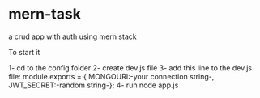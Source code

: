 # mern-task
a crud app with auth using mern stack

To start it

1- cd to the config folder
2- create dev.js file
3- add this line to the dev.js file: module.exports = {  MONGOURI:-your connection string-, JWT_SECRET:-random string-};
4- run node app.js
